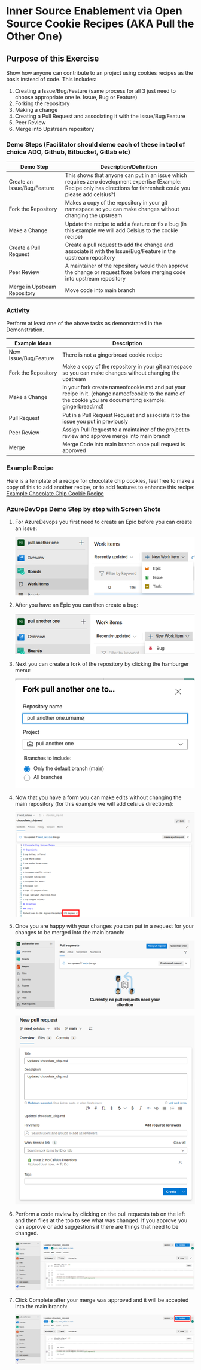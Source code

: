 # Inner Source Enablement via Open Source Cookie Recipes (AKA Pull the Other One)

## Purpose of this Exercise

Show how anyone can contribute to an project using cookies recipes as the basis instead of code. This includes:

1. Creating a Issue/Bug/Feature (same process for all 3 just need to choose appropriate one ie. Issue, Bug or Feature)
2. Forking the repository
3. Making a change
4. Creating a Pull Request and associating it with the Issue/Bug/Feature
5. Peer Review
6. Merge into Upstream repository

### Demo Steps (Facilitator should demo each of these in tool of choice ADO, Github, Bitbucket, Gitlab etc)

| Demo Step                    | Description/Definition                                                                                                                                                  |
|------------------------------|-------------------------------------------------------------------------------------------------------------------------------------------------------------------------|
| Create an Issue/Bug/Feature  | This shows that anyone can put in an issue which requires zero development expertise (Example: Recipe only has directions for fahrenheit could you please add celsius?) |
| Fork the Repository          | Makes a copy of the repository in your git namespace so you can make changes without changing the upstream                                                              |
| Make a Change                | Update the recipe to add a feature or fix a bug (in this example we will add Celsius to the cookie recipe)                                                              |
| Create a Pull Request        | Create a pull request to add the change and associate it with the Issue/Bug/Feature in the upstream repository                                                          |
| Peer Review                  | A maintainer of the repository would then approve the change or request fixes before merging code into upstream repository                                              |
| Merge in Upstream Repository | Move code into main branch                                                                                                                                              |

### Activity

Perform at least one of the above tasks as demonstrated in the Demonstration.

| Example Ideas         | Description                                                                                                                                                       |
|-----------------------|-------------------------------------------------------------------------------------------------------------------------------------------------------------------|
| New Issue/Bug/Feature | There is not a gingerbread cookie recipe                                                                                                                          |
| Fork the Repository   | Make a copy of the repository in your git namespace so you can make changes without changing the upstream                                                         |
| Make a Change         | In your fork create nameofcookie.md and put your recipe in it. (change nameofcookie to the name of the cookie you are documenting example: gingerbread.md)        |
| Pull Request          | Put in a Pull Request Request and associate it to the issue you put in previously                                                                                 |
| Peer Review           | Assign Pull Request to a maintainer of the project to review and approve merge into main branch                                                                   |
| Merge                 | Merge Code into main branch once pull request is approved                                                                                                         |

### Example Recipe

Here is a template of a recipe for chocolate chip cookies, feel free to make a copy of this to add another recipe, or to add features to enhance this recipe: [Example Chocolate Chip Cookie Recipe](chocolate_chip.md)

### AzureDevOps Demo Step by step with Screen Shots

1. For AzureDevops you first need to create an Epic before you can create an issue:

    ![create_epic.png](images/create_epic.png)

2. After you have an Epic you can then create a bug:

    ![create_bug](images/bug.png)

3. Next you can create a fork of the repository by clicking the hamburger menu:

    ![fork.png  ](images/fork.png)

4. Now that you have a form you can make edits without changing the main repository (for this example we will add celsius directions):

    ![edit_celsius.png](images/edit_celsius.png)

5. Once you are happy with your changes you can put in a request for your changes to be merged into the main branch:

    ![pull_request.png](images/pull_request.png)

    ![pull_request.png](images/pull_request_issue.png)

6. Perform a code review by clicking on the pull requests tab on the left and then files at the top to see what was changed. If you approve you can approve or add suggestions if there are things that need to be changed.

    ![code_review.png](images/code_review.png)

7. Click Complete after your merge was approved and it will be accepted into the main branch:

    ![code_review_complete.png](images/code_review_complete.png)
